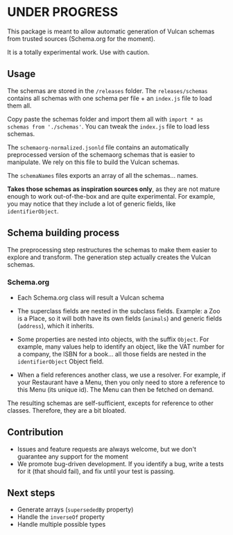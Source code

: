 # UNDER PROGRESS

This package is meant to allow automatic generation of Vulcan schemas from trusted sources (Schema.org for the moment).

It is a totally experimental work. Use with caution.

## Usage

The schemas are stored in the `/releases` folder. The `releases/schemas` contains all schemas with one schema per file + an `index.js` file to load them all.

Copy paste the schemas folder and import them all with `import * as schemas from './schemas'`. You can tweak the `index.js` file to load less schemas.

The `schemaorg-normalized.jsonld` file contains an automatically preprocessed version of the schemaorg schemas that is easier to manipulate. We rely on this file to build the Vulcan schemas.

The `schemaNames` files exports an array of all the schemas... names.

**Takes those schemas as inspiration sources only**, as they are not mature enough to work out-of-the-box and are quite experimental. For example, you may notice that they include a lot of generic fields, like `identifierObject`.

## Schema building process

The preprocessing step restructures the schemas to make them easier to explore and transform. The generation step actually creates the Vulcan schemas.

### Schema.org

- Each Schema.org class will result a Vulcan schema

- The superclass fields are nested in the subclass fields. Example: a Zoo is a Place, so it will both have its own fields (`animals`) and generic fields (`address`), which it inherits.

- Some properties are nested into objects, with the suffix `Object`. For example, many values help to identify an object, like the VAT number for a company, the ISBN for a book... all those fields are nested in the `identifierObject` Object field.

- When a field references another class, we use a resolver. For example, if your Restaurant have a Menu, then you only need to store a reference to this Menu (its unique id). The Menu can then be fetched on demand.

The resulting schemas are self-sufficient, excepts for reference to other classes. Therefore, they are a bit bloated.

## Contribution

- Issues and feature requests are always welcome, but we don't guarantee any support for the moment
- We promote bug-driven development. If you identify a bug, write a tests for it (that should fail), and fix until your test is passing.

## Next steps

- Generate arrays (`supersededBy` property)
- Handle the `inverseOf` property
- Handle multiple possible types
